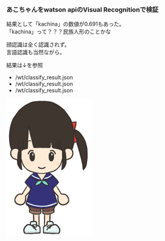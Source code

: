### あこちゃんをwatson apiのVisual Recognitionで検証

結果として「kachina」の数値が0.691もあった。  
「kachina」って？？？民族人形のことかな

顔認識は全く認識されず。  
言語認識も当然ながら。

結果は↓を参照
- /wt/classify_result.json
- /wt/classify_result.json
- /wt/classify_result.json

![あこ](img/ako.png "あこ")
